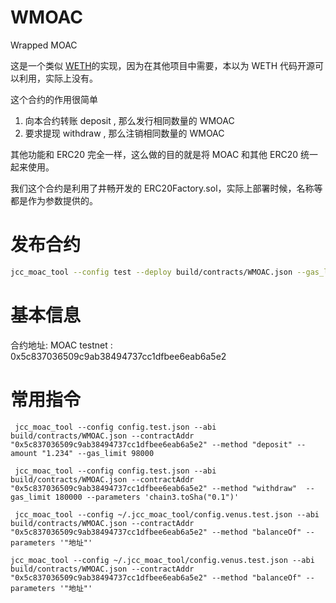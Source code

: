 # WMOAC

Wrapped MOAC

这是一个类似 [WETH](https://weth.io)的实现，因为在其他项目中需要，本以为 WETH 代码开源可以利用，实际上没有。

这个合约的作用很简单

1. 向本合约转账 deposit , 那么发行相同数量的 WMOAC
2. 要求提现 withdraw , 那么注销相同数量的 WMOAC

其他功能和 ERC20 完全一样，这么做的目的就是将 MOAC 和其他 ERC20 统一起来使用。

我们这个合约是利用了井畅开发的 ERC20Factory.sol，实际上部署时候，名称等都是作为参数提供的。

# 发布合约

```bash
jcc_moac_tool --config test --deploy build/contracts/WMOAC.json --gas_limit 3800000
```

# 基本信息

合约地址:
MOAC testnet : 0x5c837036509c9ab38494737cc1dfbee6eab6a5e2

# 常用指令

```
 jcc_moac_tool --config config.test.json --abi build/contracts/WMOAC.json --contractAddr "0x5c837036509c9ab38494737cc1dfbee6eab6a5e2" --method "deposit" --amount "1.234" --gas_limit 98000

 jcc_moac_tool --config config.test.json --abi build/contracts/WMOAC.json --contractAddr "0x5c837036509c9ab38494737cc1dfbee6eab6a5e2" --method "withdraw"  --gas_limit 180000 --parameters 'chain3.toSha("0.1")'

 jcc_moac_tool --config ~/.jcc_moac_tool/config.venus.test.json --abi build/contracts/WMOAC.json --contractAddr "0x5c837036509c9ab38494737cc1dfbee6eab6a5e2" --method "balanceOf" --parameters '"地址"'

jcc_moac_tool --config ~/.jcc_moac_tool/config.venus.test.json --abi build/contracts/WMOAC.json --contractAddr "0x5c837036509c9ab38494737cc1dfbee6eab6a5e2" --method "balanceOf" --parameters '"地址"'

```

